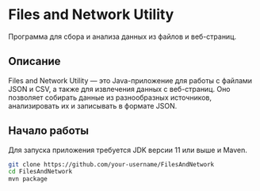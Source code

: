# Files and Network Utility

Программа для сбора и анализа данных из файлов и веб-страниц.

## Описание

Files and Network Utility — это Java-приложение для работы с файлами JSON и CSV, а также для извлечения данных с веб-страниц. Оно позволяет собирать данные из разнообразных источников, анализировать их и записывать в формате JSON.

## Начало работы

Для запуска приложения требуется JDK версии 11 или выше и Maven.

```bash
git clone https://github.com/your-username/FilesAndNetwork
cd FilesAndNetwork
mvn package
